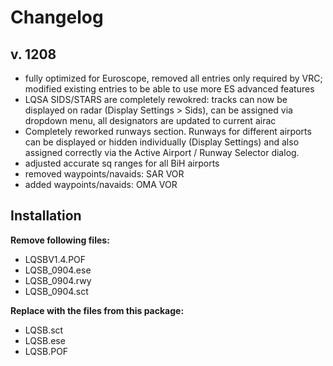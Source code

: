# Changelog

## v. 1208
* fully optimized for Euroscope, removed all entries only required by VRC; modified existing entries to be able
  to use more ES advanced features
* LQSA SIDS/STARS are completely rewokred: tracks can now be displayed on radar (Display Settings > Sids),
  can be assigned via dropdown menu, all designators are updated to current airac
* Completely reworked runways section. Runways for different airports can be displayed or hidden
  individually (Display Settings) and also assigned correctly via the Active Airport / Runway Selector dialog.
* adjusted accurate sq ranges for all BiH airports
* removed waypoints/navaids: SAR VOR
* added waypoints/navaids: OMA VOR

## Installation

**Remove following files:**

* LQSBV1.4.POF
* LQSB_0904.ese
* LQSB_0904.rwy
* LQSB_0904.sct

**Replace with the files from this package:**

* LQSB.sct
* LQSB.ese
* LQSB.POF
